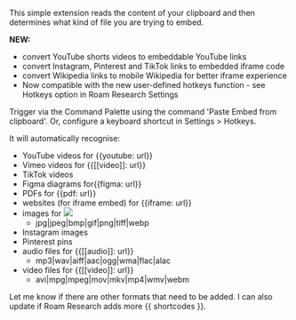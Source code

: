 This simple extension reads the content of your clipboard and then determines what kind of file you are trying to embed.

**NEW:**
- convert YouTube shorts videos to embeddable YouTube links
- convert Instagram, Pinterest and TikTok links to embedded iframe code
- convert Wikipedia links to mobile Wikipedia for better iframe experience
- Now compatible with the new user-defined hotkeys function - see Hotkeys option in Roam Research Settings

Trigger via the Command Palette using the command 'Paste Embed from clipboard'. Or, configure a keyboard shortcut in Settings > Hotkeys.

It will automatically recognise:

- YouTube videos for {{youtube: url}}
- Vimeo videos for {{[[video]]: url}}
- TikTok videos
- Figma diagrams for{{figma: url}}
- PDFs for {{pdf: url}}
- websites (for iframe embed) for {{iframe: url}}
- images for ![](url)
  - jpg|jpeg|bmp|gif|png|tiff|webp
- Instagram images
- Pinterest pins
- audio files for {{[[audio]]: url}}
  - mp3|wav|aiff|aac|ogg|wma|flac|alac
- video files for {{[[video]]: url}}
  - avi|mpg|mpeg|mov|mkv|mp4|wmv|webm

Let me know if there are other formats that need to be added. I can also update if Roam Research adds more {{ shortcodes }}.